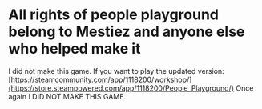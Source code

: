 # All rights of people playground belong to Mestiez and anyone else who helped make it

I did not make this game.
If you want to play the updated version: [https://steamcommunity.com/app/1118200/workshop/](https://store.steampowered.com/app/1118200/People_Playground/)
Once again I DID NOT MAKE THIS GAME.
